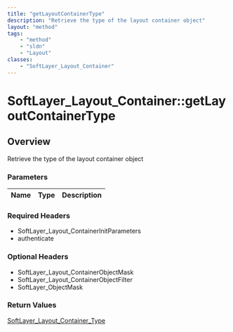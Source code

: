 ```yaml
---
title: "getLayoutContainerType"
description: "Retrieve the type of the layout container object"
layout: "method"
tags:
    - "method"
    - "sldn"
    - "Layout"
classes:
    - "SoftLayer_Layout_Container"
---
```

# SoftLayer_Layout_Container::getLayoutContainerType
## Overview 
Retrieve the type of the layout container object

### Parameters 
|Name | Type | Description |
| --- | --- | --- |


### Required Headers
* SoftLayer_Layout_ContainerInitParameters
* authenticate

### Optional Headers
* SoftLayer_Layout_ContainerObjectMask
* SoftLayer_Layout_ContainerObjectFilter
* SoftLayer_ObjectMask

### Return Values
<a href='/reference/datatypes/SoftLayer_Layout_Container_Type'>SoftLayer_Layout_Container_Type </a>
